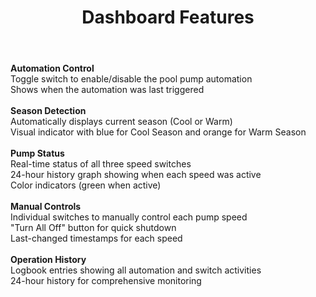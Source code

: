 <header>

  # Dashboard Features

</header>
<b>Automation Control</b>
<br>
Toggle switch to enable/disable the pool pump automation
<br>
Shows when the automation was last triggered
<br>
<br>
<b>Season Detection</b>
<br>
Automatically displays current season (Cool or Warm)
<br>
Visual indicator with blue for Cool Season and orange for Warm Season
<br>
<br>
<b>Pump Status</b>
<br>
Real-time status of all three speed switches
<br>
24-hour history graph showing when each speed was active
<br>
Color indicators (green when active)
<br>
<br>
<b>Manual Controls</b>
<br>
Individual switches to manually control each pump speed
<br>
"Turn All Off" button for quick shutdown
<br>
Last-changed timestamps for each speed
<br>
<br>
<b>Operation History</b>
<br>
Logbook entries showing all automation and switch activities
<br>
24-hour history for comprehensive monitoring
